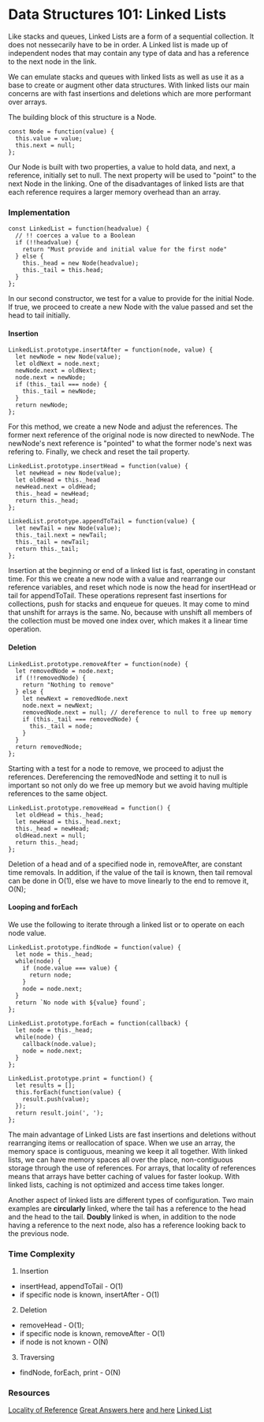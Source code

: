 # Data Structures 101: Linked Lists

Like stacks and queues, Linked Lists are a form of a sequential collection. It does not nessecarily have to be in order. A Linked list is made up of independent nodes that may contain any type of data and has a reference to the next node in the link.

We can emulate stacks and queues with linked lists as well as use it as a base to create or augment other data structures. With linked lists our main concerns are with fast insertions and deletions which are more performant over arrays.

The building block of this structure is a Node.
```
const Node = function(value) {
  this.value = value;
  this.next = null;
};
```
Our Node is built with two properties, a value to hold data, and next, a reference, initially set to null. The next property will be used to "point" to the next Node in the linking. One of the disadvantages of linked lists are that each reference requires a larger memory overhead than an array.

### Implementation
```
const LinkedList = function(headvalue) {
  // !! coerces a value to a Boolean
  if (!!headvalue) {
    return "Must provide and initial value for the first node"
  } else {
    this._head = new Node(headvalue);
    this._tail = this.head;
  }
};
```
In our second constructor, we test for a value to provide for the initial Node. If true, we proceed to create a new Node with the value passed and set the head to tail initially.

#### Insertion
```
LinkedList.prototype.insertAfter = function(node, value) {
  let newNode = new Node(value);
  let oldNext = node.next;
  newNode.next = oldNext;
  node.next = newNode;
  if (this._tail === node) {
    this._tail = newNode;
  }
  return newNode;
};
```
For this method, we create a new Node and adjust the references. The former next reference of the original node is now directed to newNode. The newNode's next reference is "pointed" to what the former node's next was refering to. Finally, we check and reset the tail property.
```
LinkedList.prototype.insertHead = function(value) {
  let newHead = new Node(value);
  let oldHead = this._head
  newHead.next = oldHead;
  this._head = newHead;
  return this._head;
};
```
```
LinkedList.prototype.appendToTail = function(value) {
  let newTail = new Node(value);
  this._tail.next = newTail;
  this._tail = newTail;
  return this._tail;
};
```
Insertion at the beginning or end of a linked list is fast, operating in constant time. For this we create a new node with a value and rearrange our reference variables, and reset which node is now the head for insertHead or tail for appendToTail. These operations represent fast insertions for collections, push for stacks and enqueue for queues. It may come to mind that unshift for arrays is the same. No, because with unshift all members of the collection must be moved one index over, which makes it a linear time operation.

#### Deletion
```
LinkedList.prototype.removeAfter = function(node) {
  let removedNode = node.next;
  if (!!removedNode) {
    return "Nothing to remove"
  } else {
    let newNext = removedNode.next
    node.next = newNext;
    removedNode.next = null; // dereference to null to free up memory
    if (this._tail === removedNode) {
      this._tail = node;
    }
  }
  return removedNode;
};
```
Starting with a test for a node to remove, we proceed to adjust the references. Dereferencing the removedNode and setting it to null is important so not only do we free up memory but we avoid having multiple references to the same object.
```
LinkedList.prototype.removeHead = function() {
  let oldHead = this._head;
  let newHead = this._head.next;
  this._head = newHead;
  oldHead.next = null;
  return this._head;
};
```
Deletion of a head and of a specified node in, removeAfter, are constant time removals. In addition, if the value of the tail is known, then tail removal can be done in O(1), else we have to move linearly to the end to remove it, O(N);

#### Looping and forEach
We use the following to iterate through a linked list or to operate on each node value.
```
LinkedList.prototype.findNode = function(value) {
  let node = this._head;
  while(node) {
    if (node.value === value) {
      return node;
    }
    node = node.next;
  }
  return `No node with ${value} found`;
};

LinkedList.prototype.forEach = function(callback) {
  let node = this._head;
  while(node) {
    callback(node.value);
    node = node.next;
  }
};

LinkedList.prototype.print = function() {
  let results = [];
  this.forEach(function(value) {
    result.push(value);
  });
  return result.join(', ');
};
```
The main advantage of Linked Lists are fast insertions and deletions without rearranging items or reallocation of space. When we use an array, the memory space is contiguous, meaning we keep it all together. With linked lists, we can have memory spaces all over the place, non-contiguous storage through the use of references. For arrays, that locality of references means that arrays have better caching of values for faster lookup. With linked lists, caching is not optimized and access time takes longer.

Another aspect of linked lists are different types of configuration. Two main examples are __circularly__ linked, where the tail has a reference to the head and the head to the tail. __Doubly__ linked is when, in addition to the node having a reference to the next node, also has a reference looking back to the previous node.

### Time Complexity
1. Insertion
  * insertHead, appendToTail - O(1)
  * if specific node is known, insertAfter - O(1)
2. Deletion
  * removeHead - O(1);
  * if specific node is known, removeAfter - O(1)
  * if node is not known - O(N)
3. Traversing
 * findNode, forEach, print - O(N)

### Resources
[Locality of Reference](https://en.wikipedia.org/wiki/Locality_of_reference)
[Great Answers here](https://stackoverflow.com/questions/166884/array-versus-linked-list)
[and here](https://stackoverflow.com/questions/166884/array-versus-linked-list)
[Linked List](https://en.wikipedia.org/wiki/Linked_list)





